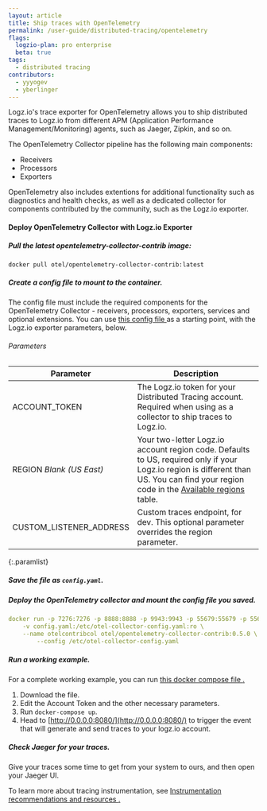 ```yaml
---
layout: article
title: Ship traces with OpenTelemetry
permalink: /user-guide/distributed-tracing/opentelemetry
flags:
  logzio-plan: pro enterprise
  beta: true
tags:
  - distributed tracing
contributors:
  - yyyogev
  - yberlinger
---
```

<!--![OpenTelemetry logo](https://dytvr9ot2sszz.cloudfront.net/logz-docs/shipper-logos/opentelemetry-icon-color.png) -->
<!--   
logo:
  logofile: opentelemetry-icon-color.png
  orientation: vertical
data-source: OpenTelemetry
description: How to deploy an OpenTelemetry Collector for traces to logz.io
open-source:
  - title: Logz.io-OpenTelemetry trace exporter
    github-repo: https://github.com/open-telemetry/opentelemetry-collector-contrib
-->

Logz.io's trace exporter for OpenTelemetry allows you to ship distributed traces to Logz.io from different APM (Application Performance Management/Monitoring) agents, such as Jaeger, Zipkin, and so on.

The OpenTelemetry Collector pipeline has the following main components: 

* Receivers
* Processors 
* Exporters

OpenTelemetry also includes extentions for additional functionality such as diagnostics and health checks, as well as a dedicated collector for components contributed by the community, such as the Logz.io exporter.

#### Deploy OpenTelemetry Collector with Logz.io Exporter

<div class="tasklist">

##### Pull the latest opentelemetry-collector-contrib image:

```
docker pull otel/opentelemetry-collector-contrib:latest
```

##### Create a config file to mount to the container. 
The config file must include the required components for the OpenTelemetry Collector - receivers, processors, exporters, services and optional extensions.
You can use <a href ="https://github.com/open-telemetry/opentelemetry-collector-contrib/blob/master/exporter/logzioexporter/example/config.yaml" target = "_blank"> this config file <i class="fas fa-external-link-alt"></i></a> as a starting point, with the Logz.io exporter parameters, below.

###### Parameters

| Parameter | Description |
|---|---|
| ACCOUNT_TOKEN <span class="required-param"></span> | The Logz.io token for your Distributed Tracing account. Required when using as a collector to ship traces to Logz.io.  |
| REGION <span class="default-param">_Blank (US East)_</span> |  Your two-letter Logz.io account region code. Defaults to US, required only if your Logz.io region is different than US. You can find your region code in the <a href = "https://docs.logz.io/user-guide/accounts/account-region.html#available-regions" target = "_blank">  Available regions <i class="fas fa-external-link-alt"></i></a> table. |
| CUSTOM_LISTENER_ADDRESS | Custom traces endpoint, for dev. This optional parameter overrides the region parameter.|
{:.paramlist}


##### Save the file as `config.yaml`.

##### Deploy the OpenTelemetry collector and mount the config file you saved.

```yaml
docker run -p 7276:7276 -p 8888:8888 -p 9943:9943 -p 55679:55679 -p 55680:55680 -p 9411:9411 \
    -v config.yaml:/etc/otel-collector-config.yaml:ro \
    --name otelcontribcol otel/opentelemetry-collector-contrib:0.5.0 \
        --config /etc/otel-collector-config.yaml
```

##### Run a working example.
For a complete working example, you can run <a href ="https://raw.githubusercontent.com/logzio/logz-docs/master/shipping-config-samples/docker-compose.yaml" target = "_blank"> this docker compose file <i class="fas fa-external-link-alt"></i>.</a>

  1. Download the file.
  2. Edit the Account Token and the other necessary parameters.
  3. Run `docker-compose up`. 
  4. Head to [http://0.0.0.0:8080/](http://0.0.0.0:8080/) to trigger the event that will generate and send traces to your logz.io account.

##### Check Jaeger for your traces.

Give your traces some time to get from your system to ours,
and then open your Jaeger UI.

To learn more about tracing instrumentation, see <a href ="/user-guide/distributed-tracing/tracing-instrumentation#instrumentation-recommendations-and-resources" target = "_blank"> Instrumentation recommendations and resources <i class="fas fa-external-link-alt"></i>.</a>

